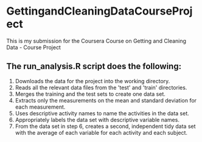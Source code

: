 # GettingandCleaningDataCourseProject
This is my submission for the Coursera Course on Getting and Cleaning Data - Course Project

## The run_analysis.R script does the following:
1. Downloads the data for the project into the working directory.
2. Reads all the relevant data files from the 'test' and 'train' directories.
3. Merges the training and the test sets to create one data set.
4. Extracts only the measurements on the mean and standard deviation for each measurement.
5. Uses descriptive activity names to name the activities in the data set.
6. Appropriately labels the data set with descriptive variable names.
7. From the data set in step 6, creates a second, independent tidy data set with the average of each variable for each activity and each subject.
